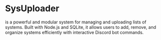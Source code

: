 # SysUploader

is a powerful and modular system for managing and uploading lists of systems. Built with Node.js and SQLite, it allows users to add, remove, and organize systems efficiently with interactive Discord bot commands.
